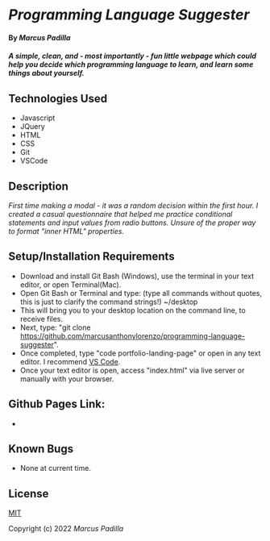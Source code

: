 # _Programming Language Suggester_

#### By _**Marcus Padilla**_

#### _A simple, clean, and - most importantly - fun little webpage which could help you decide which programming language to learn, and learn some things about yourself._

## Technologies Used

* Javascript
* JQuery
* HTML
* CSS
* Git
* VSCode

## Description

_First time making a modal - it was a random decision within the first hour. I created a casual questionnaire that helped me practice conditional statements and input values from radio buttons. Unsure of the proper way to format "inner HTML" properties._

## Setup/Installation Requirements

* Download and install Git Bash (Windows), use the terminal in your text editor, or open Terminal(Mac).
* Open Git Bash or Terminal and type: (type all commands without quotes, this is just to clarify the command strings!)
 ~/desktop 
* This will bring you to your desktop location on the command line, to receive files.
* Next, type:
"git clone https://github.com/marcusanthonylorenzo/programming-language-suggester".
* Once completed, type "code portfolio-landing-page" or open in any text editor. I recommend [VS Code](https://code.visualstudio.com/).
* Once your text editor is open, access "index.html" via live server or manually with your browser.


## Github Pages Link:

* 


## Known Bugs

* None at current time.

## License

[MIT](https://github.com/marcusanthonylorenzo/programming-language-suggester/blob/add-license-1/LICENSE)

Copyright (c) 2022 _Marcus Padilla_
